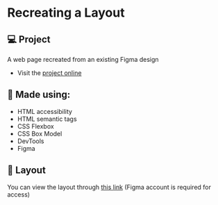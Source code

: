 # Recreating a Layout

## 💻 Project
A web page recreated from an existing Figma design

- Visit the [project online](https://rodirog.github.io/pagina-web-2/)

## 🧪 Made using:

- HTML accessibility
- HTML semantic tags
- CSS Flexbox
- CSS Box Model
- DevTools
- Figma

## 🔖 Layout
You can view the layout through [this link](https://www.figma.com/file/EdKjPWjC8ZlbnH4XzTObv2/Explorer/duplicate) (Figma account is required for access)
